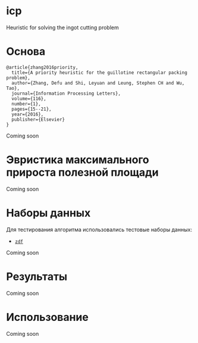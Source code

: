 # icp
Heuristic for solving the ingot cutting problem

# Основа

```
@article{zhang2016priority,
  title={A priority heuristic for the guillotine rectangular packing problem},
  author={Zhang, Defu and Shi, Leyuan and Leung, Stephen CH and Wu, Tao},
  journal={Information Processing Letters},
  volume={116},
  number={1},
  pages={15--21},
  year={2016},
  publisher={Elsevier}
}
```

Coming soon

# Эвристика максимального прироста полезной площади

Coming soon

# Наборы данных

Для тестирования алгоритма использовались тестовые наборы данных:
- [`zdf`](datasets/zdf)

Coming soon

# Результаты

Coming soon

# Использование

Coming soon
